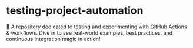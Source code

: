# testing-project-automation
🤖 A repository dedicated to testing and experimenting with GitHub Actions &amp; workflows. Dive in to see real-world examples, best practices, and continuous integration magic in action!


<!-- TODO -->
<!-- 
move card / get card
https://docs.github.com/en/rest/projects/cards?apiVersion=2022-11-28#move-a-project-card
https://docs.github.com/en/rest/projects/cards?apiVersion=2022-11-28#get-a-project-card 

create pull request
https://docs.github.com/en/rest/pulls/pulls?apiVersion=2022-11-28#create-a-pull-request


-->


<!-- IDEAS -->
<!-- 
use / update the pull request metadata on each commit to a branch


 -->